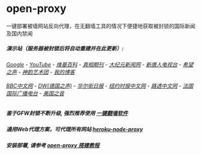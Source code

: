# open-proxy
一键部署被墙网站反向代理，在无翻墙工具的情况下便捷地获取被封锁的国际新闻及国内禁闻

#####  演示站（服务器被封锁后将自动重建并在此更新）:
######  [Google](http://198.13.59.156:8888/search?q=425事件) - [YouTube](https://nogfw.the-youtube.win) - [维基百科](http://198.13.59.156:8100/wiki/喬高-麥塔斯調查報告) - [真相期刊](http://198.13.59.156:8300/display.aspx?category_id=3&zhuanti_id=2) - [大纪元新闻网](http://198.13.59.156:10080) - [新唐人电视台](http://198.13.59.156:8000) - [希望之声](http://198.13.59.156:8200) - [神韵艺术团](http://198.13.59.156:8000/xtr/gb/prog673.html) - [我的博客](http://198.13.59.156:10000/)<br/> <br/> [BBC中文网](http://198.13.59.156:9100/zhongwen) - [DW(德国之声)](http://198.13.59.156:9200/zh/在线报导/s-9058?&zhongwen=simp) - [华尔街日报](http://198.13.59.156:9300) - [纽约时报中文网](http://198.13.59.156:9400) - [路透中文网](http://198.13.59.156:9500/) - [法国国际广播电台](http://198.13.59.156:9600/) - [美国之音](http://198.13.59.156:9700/) 

##### 鉴于GFW封锁不断升级, 强烈推荐使用 [一键翻墙软件](https://github.com/gfw-breaker/nogfw/blob/master/README.md) 

##### 通用Web代理方案，可代理所有网站 [heroku-node-proxy](https://github.com/gfw-breaker/heroku-node-proxy#--end--) 

##### 安装部署, 请参考 [open-proxy 搭建教程](https://github.com/gfw-breaker/open-proxy/wiki#open-proxy-%E6%90%AD%E5%BB%BA%E6%95%99%E7%A8%8B)

